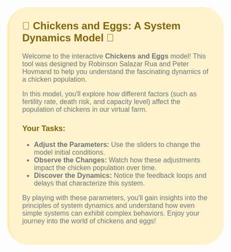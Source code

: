 <div style="font-family: 'Arial', sans-serif; margin: 0px; padding: 30px; background-color: #FFF3CD; border-left: 5px solid #FFECB3; border-radius: 50px;">
    <h2 style="color: #856404; font-size: 24px; margin-top: 0;">🐔 Chickens and Eggs: A System Dynamics Model 🥚</h2>
    <p style="color: #6c757d; font-size: 16px;">
        Welcome to the interactive <strong>Chickens and Eggs</strong> model! This tool was designed by Robinson Salazar Rua and Peter Hovmand to help you understand the fascinating dynamics of a chicken population.
    </p>
    <p style="color: #6c757d; font-size: 16px;">
        In this model, you'll explore how different factors (such as fertility rate, death risk, and capacity level) affect the population of chickens in our virtual farm.
    </p>
    <h3 style="color: #856404; font-size: 18px;"> Your Tasks:</h3>
    <ul style="color: #6c757d; font-size: 16px;">
        <li><strong>Adjust the Parameters:</strong> Use the sliders to change the model initial conditions.</li>
        <li><strong>Observe the Changes:</strong> Watch how these adjustments impact the chicken population over time.</li>
        <li><strong>Discover the Dynamics:</strong> Notice the feedback loops and delays that characterize this system.</li>
    </ul>
    <p style="color: #6c757d; font-size: 16px;">
        By playing with these parameters, you'll gain insights into the principles of system dynamics and understand how even simple systems can exhibit complex behaviors. Enjoy your journey into the world of chickens and eggs!
    </p>
</div>
